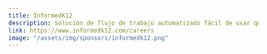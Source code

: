 ```yaml
---
title: InformedK12
description: Solución de flujo de trabajo automatizado fácil de usar que ayuda a los administradores de distritos escolares digitaliza formularios, automatizar procesos, y rastrear aprobaciones
link: https://www.informedk12.com/careers
image: "/assets/img/sponsors/informedk12.png"
---
```

